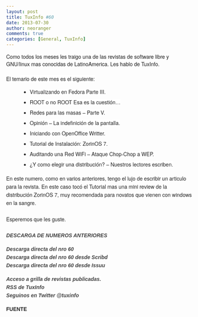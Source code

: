 ```yaml
---
layout: post
title: TuxInfo #60
date: 2013-07-30
author: neoranger
comments: true
categories: [General, TuxInfo]
---
```

<span style="font-family:Helvetica Neue, Arial, Helvetica, sans-serif;">Como todos los meses les traigo una de las revistas de software libre y GNU/linux mas conocidas de LatinoAmerica. Les hablo de TuxInfo.</span><br /><span style="font-family:Helvetica Neue, Arial, Helvetica, sans-serif;"><br /></span><span style="font-family:Helvetica Neue, Arial, Helvetica, sans-serif;">El tem<span style="background-color:white;">ario de este mes es el siguiente:</span></span><br />

<ul style="color:#222222;line-height:22px;margin:0 0 15px 40px;"><li style="margin:0 0 5px;"><span style="background-color:white;"><span style="font-family:Helvetica Neue, Arial, Helvetica, sans-serif;">Virtualizando en Fedora Parte III.</span></span></li><li style="margin:0 0 5px;"><span style="background-color:white;"><span style="font-family:Helvetica Neue, Arial, Helvetica, sans-serif;">ROOT o no ROOT Esa es la cuestión…</span></span></li><li style="margin:0 0 5px;"><span style="background-color:white;"><span style="font-family:Helvetica Neue, Arial, Helvetica, sans-serif;">Redes para las masas – Parte V.</span></span></li><li style="margin:0 0 5px;"><span style="background-color:white;"><span style="font-family:Helvetica Neue, Arial, Helvetica, sans-serif;">Opinión – La indefinición de la pantalla.</span></span></li><li style="margin:0 0 5px;"><span style="background-color:white;"><span style="font-family:Helvetica Neue, Arial, Helvetica, sans-serif;">Iniciando con OpenOffice Writter.</span></span></li><li style="margin:0 0 5px;"><span style="background-color:white;"><span style="font-family:Helvetica Neue, Arial, Helvetica, sans-serif;">Tutorial de Instalación: ZorinOS 7.</span></span></li><li style="margin:0 0 5px;"><span style="background-color:white;"><span style="font-family:Helvetica Neue, Arial, Helvetica, sans-serif;">Auditando una Red WiFi – Ataque Chop-Chop a WEP.</span></span></li><li style="margin:0 0 5px;"><span style="background-color:white;"><span style="font-family:Helvetica Neue, Arial, Helvetica, sans-serif;">¿Y como elegir una distribución? – Nuestros lectores escriben.</span></span></li></ul>

<div><span style="color:#222222;font-family:Helvetica Neue, Arial, Helvetica, sans-serif;"><span style="line-height:22px;">En este numero, como en varios anteriores, tengo el lujo de escribir un articulo para la revista. En este caso tocó el Tutorial mas una mini review de la distribución ZorinOS 7, muy recomendada para novatos que vienen con windows en la sangre.</span></span></div>

<div><span style="color:#222222;font-family:Helvetica Neue, Arial, Helvetica, sans-serif;"><span style="line-height:22px;"><br /></span></span></div>

<div><span style="color:#222222;font-family:Helvetica Neue, Arial, Helvetica, sans-serif;"><span style="line-height:22px;">Esperemos que les guste.</span></span></div>

<div><span style="color:#222222;font-family:Arial, Helvetica, Georgia, sans-serif;"><span style="font-size:14px;line-height:22px;"><br /></span></span></div>

<div><div style="color:#222222;font-family:Arial, Helvetica, Georgia, sans-serif;font-size:14px;line-height:22px;margin-bottom:15px;padding:0;"><a href="http://infosertec.loquefaltaba.com/" style="color:#404040;text-decoration:none;" target="_blank"><strong><em style="background-color:white;">DESCARGA DE NUMEROS ANTERIORES</em></strong></a></div><div style="color:#222222;font-family:Arial, Helvetica, Georgia, sans-serif;font-size:14px;line-height:22px;margin-bottom:15px;padding:0;"><span style="background-color:white;"><a href="http://infosertec.loquefaltaba.com/tuxinfo60.pdf" style="color:#404040;text-decoration:none;" target="_blank"><strong><em>Descarga directa del nro 60</em></strong></a><br /><a href="http://es.scribd.com/doc/156738484/tuxinfo60" style="color:#404040;text-decoration:none;" target="_blank"><strong><em>Descarga directa del nro 60 desde Scribd </em></strong></a><br /><a href="http://issuu.com/arielm.corgatelli/docs/tuxinfo60" style="color:#404040;text-decoration:none;" target="_blank"><strong><em>Descarga directa del nro 60 desde Issuu</em></strong></a></span></div><div style="color:#222222;font-family:Arial, Helvetica, Georgia, sans-serif;font-size:14px;line-height:22px;margin-bottom:15px;padding:0;"><strong style="background-color:white;"><em><a href="http://infosertec.loquefaltaba.com/" style="color:#404040;text-decoration:none;" target="_blank">Acceso a grilla de revistas publicadas.</a><br /><a href="http://www.tuxinfo.com.ar/?feed=rss2" style="color:#404040;text-decoration:none;" target="_blank">RSS de TuxInfo</a></em><em><br /><a href="http://www.twitter.com/tuxinfo" style="color:#404040;text-decoration:none;" target="_blank">Seguinos en Twitter @tuxinfo</a></em></strong></div><div style="color:#222222;font-family:Arial, Helvetica, Georgia, sans-serif;font-size:14px;line-height:22px;margin-bottom:15px;padding:0;"><strong style="background-color:white;">FUENTE</strong></div></div>
